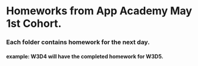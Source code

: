 # Homeworks from App Academy May 1st Cohort.

### Each folder contains homework for the next day.
#### example: W3D4 will have the completed homework for W3D5.